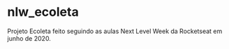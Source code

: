 # nlw_ecoleta
Projeto Ecoleta feito seguindo as aulas Next Level Week da Rocketseat em junho de 2020.  
